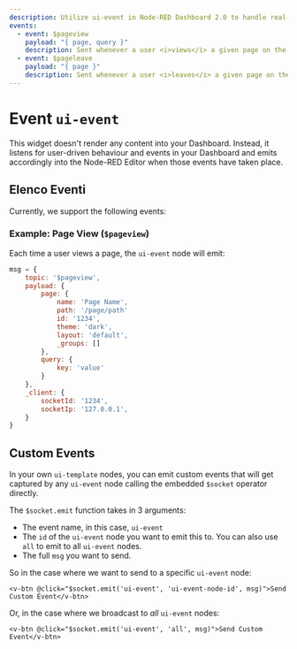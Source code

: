 ```yaml
---
description: Utilize ui-event in Node-RED Dashboard 2.0 to handle real-time events and user interactions effectively.
events:
  - event: $pageview
    payload: "{ page, query }"
    description: Sent whenever a user <i>views</i> a given page on the Dashboard. Details the Dashboard-defined Page and any query parameters found in the URL.
  - event: $pageleave
    payload: "{ page }"
    description: Sent whenever a user <i>leaves</i> a given page on the Dashboard
---
```


<script setup>
    import EventsList from '../../components/EventsList.vue'
    import AddedIn from '../../components/AddedIn.vue'
</script>

# Event `ui-event` <AddedIn version="0.9.0" />

This widget doesn't render any content into your Dashboard. Instead, it listens for user-driven behaviour and events in your Dashboard and emits accordingly into the Node-RED Editor when those events have taken place.

## Elenco Eventi

Currently, we support the following events:

<EventsList />

### Example: Page View (`$pageview`)

Each time a user views a page, the `ui-event` node will emit:

```js
msg = {
    topic: '$pageview',
    payload: {
        page: {
            name: 'Page Name',
            path: '/page/path'
            id: '1234',
            theme: 'dark',
            layout: 'default',
            _groups: []
        },
        query: {
            key: 'value'
        }
    },
    _client: {
        socketId: '1234',
        socketIp: '127.0.0.1',
    }
}
```

## Custom Events

In your own `ui-template` nodes, you can emit custom events that will get captured by any `ui-event` node calling the embedded `$socket` operator directly.

The `$socket.emit` function takes in 3 arguments:

- The event name, in this case, `ui-event`
- The `id` of the `ui-event` node you want to emit this to. You can also use `all` to emit to all `ui-event` nodes.
- The full `msg` you want to send.

So in the case where we want to send to a specific `ui-event` node:

```vue
<v-btn @click="$socket.emit('ui-event', 'ui-event-node-id', msg)">Send Custom Event</v-btn>
```

Or, in the case where we broadcast to _all_ `ui-event` nodes:

```vue
<v-btn @click="$socket.emit('ui-event', 'all', msg)">Send Custom Event</v-btn>
```